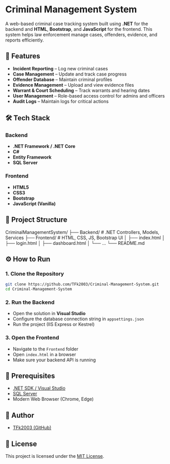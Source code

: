 # Criminal Management System

A web-based criminal case tracking system built using **.NET** for the backend and **HTML**, **Bootstrap**, and **JavaScript** for the frontend. This system helps law enforcement manage cases, offenders, evidence, and reports efficiently.

## 🔐 Features

- **Incident Reporting** – Log new criminal cases
- **Case Management** – Update and track case progress
- **Offender Database** – Maintain criminal profiles
- **Evidence Management** – Upload and view evidence files
- **Warrant & Court Scheduling** – Track warrants and hearing dates
- **User Management** – Role-based access control for admins and officers
- **Audit Logs** – Maintain logs for critical actions

## 🛠 Tech Stack

### Backend
- **.NET Framework / .NET Core**
- **C#**
- **Entity Framework**
- **SQL Server**

### Frontend
- **HTML5**
- **CSS3**
- **Bootstrap**
- **JavaScript (Vanilla)**

## 📁 Project Structure
CriminalManagementSystem/
├── Backend/               # .NET Controllers, Models, Services
├── Frontend/              # HTML, CSS, JS, Bootstrap UI
│   ├── index.html
│   ├── login.html
│   ├── dashboard.html
│   └── ...
└── README.md

## ⚙️ How to Run

### 1. Clone the Repository

```bash
git clone https://github.com/TFk2003/Criminal-Management-System.git
cd Criminal-Management-System
````

### 2. Run the Backend

* Open the solution in **Visual Studio**
* Configure the database connection string in `appsettings.json`
* Run the project (IIS Express or Kestrel)

### 3. Open the Frontend

* Navigate to the `Frontend` folder
* Open `index.html` in a browser
* Make sure your backend API is running

## 📌 Prerequisites

* [.NET SDK / Visual Studio](https://dotnet.microsoft.com/)
* [SQL Server](https://www.microsoft.com/en-us/sql-server/)
* Modern Web Browser (Chrome, Edge)

## 👤 Author

* [TFk2003 (GitHub)](https://github.com/TFk2003)

## 📄 License

This project is licensed under the [MIT License](LICENSE).

